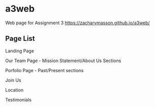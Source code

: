 # a3web
Web page for Assignment 3
https://zacharymasson.github.io/a3web/

## Page List
Landing Page

Our Team Page - Mission Statement/About Us Sections

Porfolio Page - Past/Present sections

Join Us

Location

Testimonials